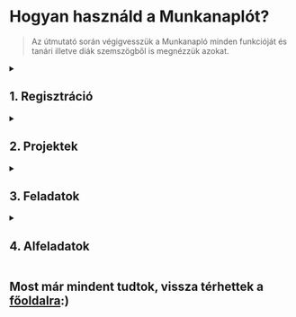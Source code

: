 # Hogyan használd a Munkanaplót?

> Az útmutató során végigvesszük a Munkanapló minden funkcióját és tanári illetve diák szemszögből is megnézzük azokat.

<details>
<summary><h2>1. Regisztráció</h2></summary>
<hr>

### Diákok:

- Regisztrálni kizárólag a diákoknak kell.
- Regisztrálásnál a valódi neveteket használjátok, hogy tanárotok rátok ismerjen!
- Ehhez nem szükséges e-mail cím vagy telefonszám.

### Tanárok:

- Nektek nem kell regisztrálni. :)
- A tanárok regisztracíó nélkül is megtekinthetik a projekteket.
</details>

<details>
<summary><strong><h2>2. Projektek</h2></strong></summary>
<hr>

- A Projekt a legnagyobb egység a munkanaplóban.
  > Egy "Projekt" például egy ppt elkészítése.

### Diákok:

- Egy új projektet a _Projektek_ oldalon tudtok létrehozni
  > Ezt a menüt csak bejelentkezés után látod!
- Egy meglévő projekthez szintén a _Projektek_ oldalon tudtok csatlakozni
  > Kérjük mindenki csak ahoz a projekthez csatlakozzon ahova be van osztva!
- **Figyelem! Egy projekt törlésével az ahoz tartozó összes adat véglegesen törlődik!**

### Tanárok:

- A diákok projektjeit a _Munkanapló megtekintése tanárként_ menü alatt tudod megnézni
</details>

<details>
<summary><h2>3. Feladatok</h2></summary>
<hr>

### Diákok:

> Egy Feladat például a ppt 5. diájának élkészítése vagy nagyobb forrás elemzése.

- Egy projekthez tartozó feladatokat két féle módon tekinthetitek meg:<br>
  1. Rakattintasz a menüsorban a projekt nevére
  2. A _projektek_ menüben rékattintotok a _Feladatok_ gombra
- Feladatokat itt tudtok létrehozni, szerkeszteni és nézegetni
- **Fontos! Számít hogy ki hozza létre, ki számára, és mikor!**

  > Ezeket ugyanis látja a tanárotok!<br>
  > És lehet hogy ez alapján ítéli meg az összedolgozást!

- **Egy feladatot akkor hozzatok létre mikor elkeztek foglalkozni vele!**
- Mikor egy feladatot elvégeztetek kattintsatok a _KÉSZ_ gombra.
  > Ekkor a feladat státusza _befelyezett_ lesz.<br>
  > A program azt is nyilvántartja hogy **ki** és mikor felyeze be a feladatot!<br>
  > Ez nem vonható vissza!

### Tanárok:

- Egy projekthez tartozó feladatokata a projektek menüben a _Feladatok_ gombra kattintva nézheted meg.
- Egy feladat az alábbi információkat tartalmazza: 
    - Feladat címe 
    - Részletes leírás 
    - Létrehozás dátuma 
    - Befelyezés dátuma 
    - Létrehozó 
    - Tulajdonos (Akinek a feladat ki lett osztva) 
    - státusz 
    - Befelyező
</details>

<details>
<summary><h2>4. Alfeladatok</h2></summary>
<hr>

- Egy alfeladat kizérólag egy párszavas cimmel és egy egysoros leírással rendelkezik.

> Ez csak kísérleti funkció

> Egy alfeladat _például_ egy konkrét forrás az adott diához:<br>
> Wikipédia[cím] wikipedia.hu/példa[leírás]

### Diákok:

- Alfeladatokat egy feladat _részletek_ oldaláról hozhattok létre
- Alfeladatokat egy feladat _szerkesztés_ oldaláról törölhettek.
</details>


## Most már mindent tudtok, vissza térhettek a [főoldalra](/README.md):)